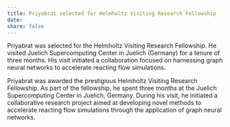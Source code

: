 ```yaml
---
title: Priyabrat selected for Helmholtz Visiting Research Fellowship
date: 
share: false
---
```

Priyabrat was selected for the Helmholtz Visiting Research Fellowship. He visited Juelich Supercomputing Center in Juelich (Germany) for a tenure of three months. His visit initiated a collaboration focused on harnessing graph neural networks to accelerate reacting flow simulations.


<!--more-->
Priyabrat was awarded the prestigious Helmholtz Visiting Research Fellowship. As part of the fellowship, he spent three months at the Juelich Supercomputing Center in Juelich, Germany. During his visit, he initiated a collaborative research project aimed at developing novel methods to accelerate reacting flow simulations through the application of graph neural networks.


